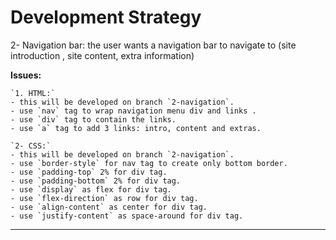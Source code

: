 # Development Strategy

2- Navigation bar:
the user wants a navigation bar to navigate to (site introduction
, site content, extra information)

**Issues:**

    `1. HTML:`
    - this will be developed on branch `2-navigation`.
    - use `nav` tag to wrap navigation menu div and links .
    - use `div` tag to contain the links.
    - use `a` tag to add 3 links: intro, content and extras.

    `2- CSS:`
    - this will be developed on branch `2-navigation`.
    - use `border-style` for nav tag to create only bottom border.
    - use `padding-top` 2% for div tag.
    - use `padding-bottom` 2% for div tag.
    - use `display` as flex for div tag.
    - use `flex-direction` as row for div tag.
    - use `align-content` as center for div tag.
    - use `justify-content` as space-around for div tag.

---
